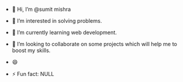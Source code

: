 - 👋 Hi, I’m @sumit mishra
- 👀 I’m interested in solving problems.
- 🌱 I’m currently learning web development.
- 💞️ I’m looking to collaborate on some projects which will help me to boost my skills.

- 😄 
- ⚡ Fun fact: NULL

<!---
sm0552463/sm0552463 is a ✨ special ✨ repository because its `README.md` (this file) appears on your GitHub profile.
You can click the Preview link to take a look at your changes.
--->

